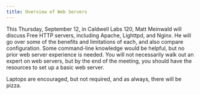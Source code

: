 ```yaml
---
title: Overview of Web Servers
---
```

This Thursday, September 12, in Caldwell Labs 120, Matt Meinwald will discuss Free HTTP servers, including Apache, Lighttpd, and Nginx. He will go over some of the benefits and limitations of each, and also compare configuration. Some command-line knowledge would be helpful, but no prior web server experience is needed. You will not necessarily walk out an expert on web servers, but by the end of the meeting, you should have the resources to set up a basic web server.

Laptops are encouraged, but not required, and as always, there will be pizza.
